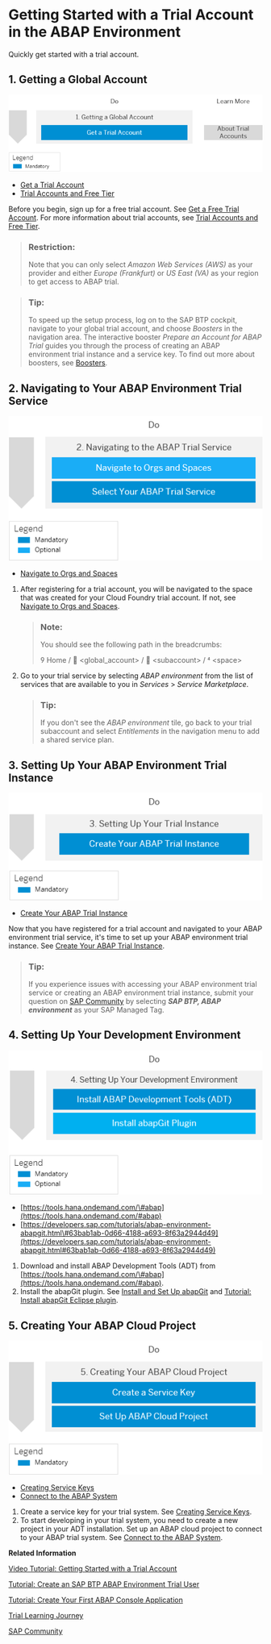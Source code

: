 <!-- loio720c423ef1a8498ab690cf0e5512ba50 -->

<link rel="stylesheet" type="text/css" href="../css/sap-icons.css"/>

# Getting Started with a Trial Account in the ABAP Environment

Quickly get started with a trial account.



<a name="loio720c423ef1a8498ab690cf0e5512ba50__section_kyg_mmk_y3b"/>

## 1. Getting a Global Account

![](images/Trial_1-Getting_a_Global_Account_0f1ece7.png)

-   [Get a Trial Account](Getting_a_Global_Account_d61c281.md#loio42e7e54590424e65969fced1acd47694)
-   [Trial Accounts and Free Tier](../10-concepts/Trial_Accounts_and_Free_Tier_046f127.md)

Before you begin, sign up for a free trial account. See [Get a Free Trial Account](Getting_a_Global_Account_d61c281.md#loio42e7e54590424e65969fced1acd47694). For more information about trial accounts, see [Trial Accounts and Free Tier](../10-concepts/Trial_Accounts_and_Free_Tier_046f127.md).

> ### Restriction:  
> Note that you can only select *Amazon Web Services \(AWS\)* as your provider and either *Europe \(Frankfurt\)* or *US East \(VA\)* as your region to get access to ABAP trial.

> ### Tip:  
> To speed up the setup process, log on to the SAP BTP cockpit, navigate to your global trial account, and choose *Boosters* in the navigation area. The interactive booster *Prepare an Account for ABAP Trial* guides you through the process of creating an ABAP environment trial instance and a service key. To find out more about boosters, see [Boosters](../30-development/Boosters_fb1b561.md).



<a name="loio720c423ef1a8498ab690cf0e5512ba50__section_fnw_mnk_y3b"/>

## 2. Navigating to Your ABAP Environment Trial Service

![](images/Image_Map_Navigating_to_Your_ABAP_Trial_Service_8bea2c5.png)

-   [Navigate to Orgs and Spaces](../50-administration-and-ops/Navigate_to_Orgs_and_Spaces_5bf8735.md)

1.  After registering for a trial account, you will be navigated to the space that was created for your Cloud Foundry trial account. If not, see [Navigate to Orgs and Spaces](../50-administration-and-ops/Navigate_to_Orgs_and_Spaces_5bf8735.md).

    > ### Note:  
    > You should see the following path in the breadcrumbs:
    > 
    > <span class="SAP-icons"></span> Home / <span class="SAP-icons"></span> <global\_account\> / <span class="SAP-icons"></span> <subaccount\> / <span class="SAP-icons"></span> <space\>

2.  Go to your trial service by selecting *ABAP environment* from the list of services that are available to you in *Services* \> *Service Marketplace*.

    > ### Tip:  
    > If you don't see the *ABAP environment* tile, go back to your trial subaccount and select *Entitlements* in the navigation menu to add a shared service plan.




<a name="loio720c423ef1a8498ab690cf0e5512ba50__Create_ABAP_Trial_Instance"/>

## 3. Setting Up Your ABAP Environment Trial Instance

![](images/Image_Map_Setting_Up_Your_ABAP_Trial_Instance_fb1ee10.png)

-   [Create Your ABAP Trial Instance](Create_Your_ABAP_Trial_Instance_a2f7a8e.md)

Now that you have registered for a trial account and navigated to your ABAP environment trial service, it's time to set up your ABAP environment trial instance. See [Create Your ABAP Trial Instance](Create_Your_ABAP_Trial_Instance_a2f7a8e.md).

> ### Tip:  
> If you experience issues with accessing your ABAP environment trial service or creating an ABAP environment trial instance, submit your question on [SAP Community](https://answers.sap.com/questions/ask.html) by selecting ***SAP BTP, ABAP environment*** as your SAP Managed Tag.



<a name="loio720c423ef1a8498ab690cf0e5512ba50__section_iml_1xy_y3b"/>

## 4. Setting Up Your Development Environment

![](images/Setting_Up_Your_Development_Environment_905588a.png)

-   [https://tools.hana.ondemand.com/\#abap](https://tools.hana.ondemand.com/#abap)
-   [https://developers.sap.com/tutorials/abap-environment-abapgit.html\#63bab1ab-0d66-4188-a693-8f63a2944d49](https://developers.sap.com/tutorials/abap-environment-abapgit.html#63bab1ab-0d66-4188-a693-8f63a2944d49)

1.  Download and install ABAP Development Tools \(ADT\) from [https://tools.hana.ondemand.com/\#abap](https://tools.hana.ondemand.com/#abap).
2.  Install the abapGit plugin. See [Install and Set Up abapGit](../30-development/Install_and_Set_Up_abapGit_2002380.md) and [Tutorial: Install abapGit Eclipse plugin](https://developers.sap.com/tutorials/abap-environment-abapgit.html#63bab1ab-0d66-4188-a693-8f63a2944d49).



<a name="loio720c423ef1a8498ab690cf0e5512ba50__section_vyl_snk_y3b"/>

## 5. Creating Your ABAP Cloud Project

![](images/Image_Map_Creating_Your_ABAP_Cloud_Project_bfbcfbd.png)

-   [Creating Service Keys](../30-development/Creating_Service_Keys_4514a14.md)
-   [Connect to the ABAP System](../30-development/Connect_to_the_ABAP_System_7379dbd.md)

1.  Create a service key for your trial system. See [Creating Service Keys](../30-development/Creating_Service_Keys_4514a14.md).
2.  To start developing in your trial system, you need to create a new project in your ADT installation. Set up an ABAP cloud project to connect to your ABAP trial system. See [Connect to the ABAP System](../30-development/Connect_to_the_ABAP_System_7379dbd.md).

**Related Information**  


[Video Tutorial: Getting Started with a Trial Account](https://www.youtube.com/watch?v=0cMPYBPCy60&list=PLkzo92owKnVxWqJSoFLGe1VRkzOs4Ucdr&index=4&t=0s)

[Tutorial: Create an SAP BTP ABAP Environment Trial User](https://developers.sap.com/tutorials/abap-environment-trial-onboarding.html)

[Tutorial: Create Your First ABAP Console Application](https://developers.sap.com/tutorials/abap-environment-console-application.html)

[Trial Learning Journey](https://help.sap.com/doc/221f8f84afef43d29ad37ef2af0c4adf/HP_2.0/en-US/c3e8d3d2926a4d53a99cc2c66e2e97df.html)

[SAP Community](https://community.sap.com/topics/cloud-platform-abap-environment)

